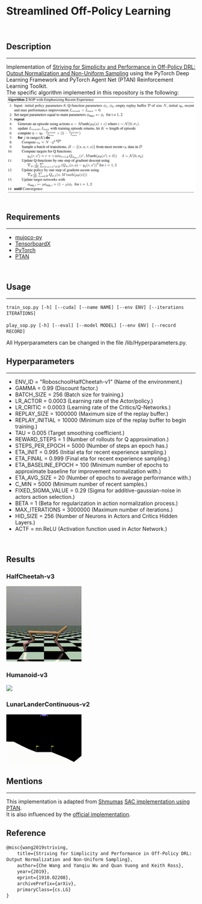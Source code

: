 # Streamlined Off-Policy Learning
<br/>

## Description
------------
Implementation of [Striving for Simplicity and Performance in Off-Policy DRL: Output Normalization and Non-Uniform Sampling](https://arxiv.org/abs/1910.02208) using the PyTorch Deep Learning Framework and PyTorch Agent Net (PTAN) Reinforcement Learning Toolkit. <br>
The specific algorithm implemented in this repository is the following:
<img src="./images/SOP+ERE.png">   
<br/>

## Requirements
------------
*   [mujoco-py](https://github.com/openai/mujoco-py)
*   [TensorboardX](https://github.com/lanpa/tensorboardX)
*   [PyTorch](http://pytorch.org/)
*   [PTAN](https://github.com/Shmuma/ptan)
<br/>

## Usage
------------
```
train_sop.py [-h] [--cuda] [--name NAME] [--env ENV] [--iterations ITERATIONS]

play_sop.py [-h] [--eval] [--model MODEL] [--env ENV] [--record RECORD]
```
All Hyperparameters can be changed in the file /lib/Hyperparameters.py.
<br/>


## Hyperparameters
------------

*   ENV_ID = "RoboschoolHalfCheetah-v1"       (Name of the environment.)
*   GAMMA = 0.99                              (Discount factor.)
*   BATCH_SIZE = 256                          (Batch size for training.)
*   LR_ACTOR = 0.0003                         (Learning rate of the Actor/policy.)
*   LR_CRITIC = 0.0003                        (Learning rate of the Critics/Q-Networks.)
*   REPLAY_SIZE = 1000000                     (Maximum size of the replay buffer.)
*   REPLAY_INITIAL = 10000                    (Minimum size of the replay buffer to begin training.)
*   TAU = 0.005                               (Target smoothing coefficient.)
*   REWARD_STEPS = 1                          (Number of rollouts for Q approximation.)
*   STEPS_PER_EPOCH = 5000                    (Number of steps an epoch has.)
*   ETA_INIT = 0.995                          (Initial eta for recent experience sampling.)
*   ETA_FINAL = 0.999                         (Final eta for recent experience sampling.)
*   ETA_BASELINE_EPOCH = 100                  (Minimum number of epochs to approximate baseline for improvement normalization with.)
*   ETA_AVG_SIZE = 20                         (Number of epochs to average performance with.)
*   C_MIN = 5000                              (Minimum number of recent samples.)
*   FIXED_SIGMA_VALUE = 0.29                  (Sigma for additive-gaussian-noise in actors action selection.)
*   BETA = 1                                  (Beta for regularization in action normalization process.)
*   MAX_ITERATIONS = 3000000                  (Maximum number of iterations.)
*   HID_SIZE = 256                            (Number of Neurons in Actors and Critics Hidden Layers.)
*   ACTF = nn.ReLU                            (Activation function used in Actor Network.)
<br/>


## Results
### HalfCheetah-v3
<img src="./videos/SOP-HalfCheetah-v3.gif">
<br/>

### Humanoid-v3
<img src="./videos/SOP-Humanoid-v3.gif">
<br/>

### LunarLanderContinuous-v2
<img src="./videos/SOP-LunarLanderContinuous-v2.gif">
<br/>


## Mentions
------------
This implementation is adapted from [Shmumas](https://github.com/Shmuma) [SAC implementation using PTAN](https://github.com/PacktPublishing/Deep-Reinforcement-Learning-Hands-On-Second-Edition/blob/sac-experiment/Chapter19/06_train_sac.py). <br/>
It is also influenced by the [official implementation](https://github.com/AutumnWu/Streamlined-Off-Policy-Learning).
<br/>


## Reference
```shell
@misc{wang2019striving,
    title={Striving for Simplicity and Performance in Off-Policy DRL: Output Normalization and Non-Uniform Sampling},
    author={Che Wang and Yanqiu Wu and Quan Vuong and Keith Ross},
    year={2019},
    eprint={1910.02208},
    archivePrefix={arXiv},
    primaryClass={cs.LG}
}
```
